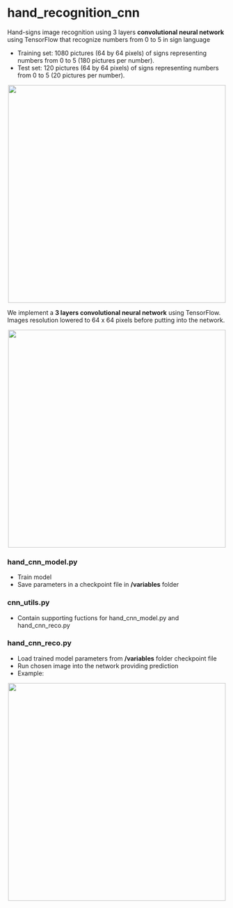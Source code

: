 # hand_recognition_cnn
Hand-signs image recognition using 3 layers <b>convolutional neural network</b> using TensorFlow that recognize numbers from 0 to 5 in sign language

<ul>
<li>Training set: 1080 pictures (64 by 64 pixels) of signs representing numbers from 0 to 5 (180 pictures per number).</li>
<li>Test set: 120 pictures (64 by 64 pixels) of signs representing numbers from 0 to 5 (20 pictures per number).</li>
</ul>

<p align="center"><img src="https://user-images.githubusercontent.com/24521991/32612515-6c0dee0e-c5a3-11e7-82e7-1d872ffd022e.png" width="500"></p>

We implement a <b>3 layers convolutional neural network</b> using TensorFlow. Images resolution lowered to 64 x 64 pixels before putting into the network. 
<p align="center"><img src="https://user-images.githubusercontent.com/24521991/32612759-0a432efe-c5a4-11e7-8d77-917f73f09cbf.png" width="500"></p>

### hand_cnn_model.py
<ul>
<li>Train model</li>
<li>Save parameters in a checkpoint file in <b>/variables</b> folder</li>
</ul>

### cnn_utils.py
<ul>
<li>Contain supporting fuctions for hand_cnn_model.py and hand_cnn_reco.py</li>
</ul>

### hand_cnn_reco.py
<ul>
<li>Load trained model parameters from <b>/variables</b> folder checkpoint file </li>
<li>Run chosen image into the network providing prediction </li>
<li>Example:</li>
</ul>



<p align="center"><img src="https://user-images.githubusercontent.com/24521991/33071760-cf2a1a50-cef7-11e7-8969-f3700c428dd4.png" width="500"></p>
